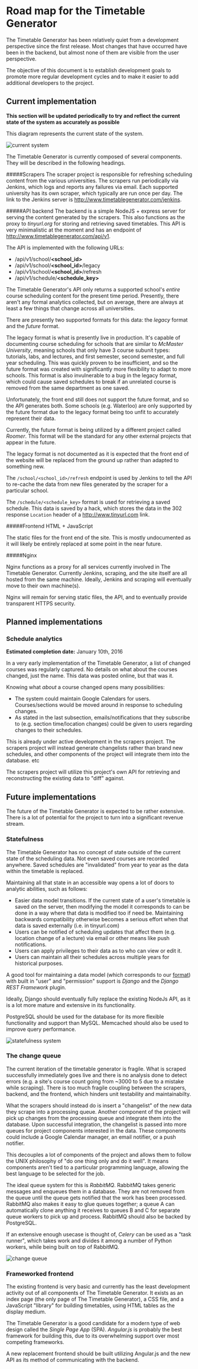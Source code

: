 # Road map for the Timetable Generator

The Timetable Generator has been relatively quiet from a development perspective since the first release. Most changes that have occurred have been in the backend, but almost none of them are visible from the user perspective.

The objective of this document is to establish development goals to promote more regular development cycles and to make it easier to add additional developers to the project.

## Current implementation

**This section will be updated periodically to try and reflect the current state of the system as accurately as possible**

This diagram represents the current state of the system.

![current system](diagrams/current_system.png)

The Timetable Generator is currently composed of several components. They will be described in the following headings.

#####Scrapers
The scraper project is responsible for refreshing scheduling content from the various universities. The scrapers run periodically via Jenkins, which logs and reports any failures via email. Each supported university has its own scraper, which typically are run once per day. The link to the Jenkins server is http://www.timetablegenerator.com/jenkins.

#####API backend
The backend is a simple NodeJS + express server for serving the content generated by the scrapers. This also functions as the proxy to *tinyurl.org* for storing and retrieving saved timetables. This API is very minimalistic at the moment and has an endpoint of http://www.timetablegenerator.com/api/v1.

The API is implemented with the following URLs:
- /api/v1/school/**&lt;school_id&gt;**
- /api/v1/school/**&lt;school_id&gt;**/legacy
- /api/v1/school/**&lt;school_id&gt;**/refresh
- /api/v1/schedule/**&lt;schedule_key&gt;**

The Timetable Generator's API only returns a supported school's *entire* course scheduling content for the present time period. Presently, there aren't any formal analytics collected, but on average, there are always at least a few things that change across all universities.

There are presently two supported formats for this data: the *legacy* format and the *future* format.

The legacy format is what is presently live in production. It's capable of documenting course scheduling for schools that are similar to *McMaster University*, meaning schools that only have 3 course subunit types: tutorials, labs, and lectures, and first semester, second semester, and full year scheduling. This was quickly proven to be insufficient, and so the future format was created with significantly more flexibility to adapt to more schools. This format is also invulnerable to a bug in the legacy format, which could cause saved schedules to break if an unrelated course is removed from the same department as one saved.

Unfortunately, the front end still does not support the future format, and so the API generates both. Some schools (e.g. Waterloo) are only supported by the future format due to the legacy format being too unfit to accurately represent their data.

Currently, the future format is being utilized by a different project called *Roomer*. This format will be the standard for any other external projects that appear in the future.

The legacy format is not documented as it is expected that the front end of the website will be replaced from the ground up rather than adapted to something new.

The `/school/<school_id>/refresh` endpoint is used by Jenkins to tell the API to re-cache the data from new files generated by the scraper for a particular school.

The `/schedule/<schedule_key>` format is used for retrieving a saved schedule. This data is saved by a hack, which stores the data in the 302 response `Location` header of a http://www.tinyurl.com link.

#####Frontend HTML + JavaScript

The static files for the front end of the site. This is mostly undocumented as it will likely be entirely replaced at some point in the near future.

#####Nginx

Nginx functions as a proxy for all services currently involved in The Timetable Generator. Currently Jenkins, scraping, and the site itself are all hosted from the same machine. Ideally, Jenkins and scraping will eventually move to their own machine(s).

Nginx will remain for serving static files, the API, and to eventually provide transparent HTTPS security.

## Planned implementations

### Schedule analytics

**Estimated completion date:** January 10th, 2016

In a very early implementation of the Timetable Generator, a list of changed courses was regularly captured. No details on what about the courses changed, just the name. This data was posted online, but that was it.

Knowing what *about* a course changed opens many possibilities:

- The system could maintain Google Calendars for users. Courses/sections would be moved around in response to scheduling changes.
- As stated in the last subsection, emails/notifications that they subscribe to (e.g. section time/location changes) could be given to users regarding changes to their schedules.

This is already under active development in the scrapers project. The scrapers project will instead generate changelists rather than brand new schedules, and other components of the project will integrate them into the database. etc

The scrapers project will utilize this project's own API for retrieving and reconstructing the existing data to "diff" against.

## Future implementations

The future of the Timetable Generator is expected to be rather extensive. There is a lot of potential for the project to turn into a significant revenue stream.

### Statefulness

The Timetable Generator has no concept of state outside of the current state of the scheduling data. Not even saved courses are recorded anywhere. Saved schedules are "invalidated" from year to year as the data within the timetable is replaced.

Maintaining all that state in an accessible way opens a lot of doors to analytic abilities, such as follows:

- Easier data model transitions. If the current state of a user's timetable is saved on the server, then modifying the model it corresponds to can be done in a way where that data is modified too if need be. Maintaining backwards compatibility otherwise becomes a serious effort when that data is saved externally (i.e. in tinyurl.com)
- Users can be notified of scheduling updates that affect them (e.g. location change of a lecture) via email or other means like push notifications.
- Users can apply privileges to their data as to who can view or edit it.
- Users can maintain all their schedules across multiple years for historical purposes.

A good tool for maintaining a data model (which corresponds to our [format](format.md)) with built in "user" and "permission" support is *Django* and the *Django REST Framework* plugin.

Ideally, Django should eventually fully replace the existing NodeJs API, as it is a lot more mature and extensive in its functionality.

PostgreSQL should be used for the database for its more flexible functionality and support than MySQL. Memcached should also be used to improve query performance.

![statefulness system](diagrams/statefulness.png)

### The change queue

The current iteration of the timetable generator is fragile. What is scraped successfully immediately goes live and there is no analysis done to detect errors (e.g. a site's course count going from ~3000 to 5 due to a mistake while scraping). There is too much fragile coupling between the scrapers, backend, and the frontend, which hinders unit testability and maintainabilty.

What the scrapers should instead do is insert a "changelist" of the new data they scrape into a processing queue. Another component of the project will pick up changes from the processing queue and integrate them into the database. Upon successful integration, the changelist is passed into more queues for project components interested in the data. These components could include a Google Calendar manager, an email notifier, or a push notifier.

This decouples a lot of components of the project and allows them to follow the UNIX philosophy of "do one thing only and do it well". It means components aren't tied to a particular programming language, allowing the best language to be selected for the job.

The ideal queue system for this is *RabbitMQ*. RabbitMQ takes generic messages and enqueues them in a database. They are not removed from the queue until the queue gets notified that the work has been processed. RabbitMQ also makes it easy to glue queues together; a queue A can automatically clone anything it receives to queues B and C for separate queue workers to pick up and process. RabbitMQ should also be backed by PostgreSQL.

If an extensive enough usecase is thought of, *Celery* can be used as a "task runner", which takes work and divides it among a number of Python workers, while being built on top of RabbitMQ.

![change queue](diagrams/change_queue.png)

### Frameworked frontend

The existing frontend is very basic and currently has the least development activity out of all components of The Timetable Generator. It exists as an index page (the only page of The Timetable Generator), a CSS file, and a JavaScript "library" for building timetables, using HTML tables as the display medium.

The Timetable Generator is a good candidate for a modern type of web design called the *Single Page App* (SPA). *Angular.js* is probably the best framework for building this, due to its overwhelming support over most competing frameworks.

A new replacement frontend should be built utilizing Angular.js and the new API as its method of communicating with the backend.